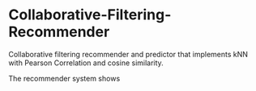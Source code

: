 # Collaborative-Filtering-Recommender
Collaborative filtering recommender and predictor that implements kNN with Pearson Correlation and cosine similarity. 

The recommender system shows
